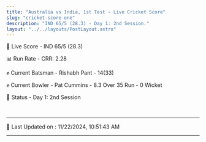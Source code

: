 ```yaml
---
title: "Australia vs India, 1st Test - Live Cricket Score"
slug: "cricket-score-one"
description: "IND 65/5 (28.3) - Day 1: 2nd Session."
layout: "../../layouts/PostLayout.astro"
---
```


🔴 Live Score - IND 65/5 (28.3)  

📊 Run Rate - CRR: 2.28  

✊ Current Batsman - Rishabh Pant - 14(33)  

✊ Current Bowler - Pat Cummins - 8.3 Over 35 Run - 0 Wicket  

📑 Status - Day 1: 2nd Session

<br />

***

📝 Last Updated on : 11/22/2024, 10:51:43 AM

***

